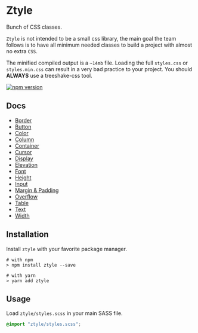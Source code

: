 # Ztyle

Bunch of CSS classes.

`Ztyle` is not intended to be a small css library, the main goal the team follows is to have all minimum needed classes to build a project with almost no extra `CSS`.

The minified compiled output is a `~14mb` file. Loading the full `styles.css` or `styles.min.css` can result in a very bad practice to your project. You should **ALWAYS** use a treeshake-css tool.

[![npm version](https://badge.fury.io/js/ztyle.svg)](https://badge.fury.io/js/ztyle)

## Docs

- [Border](./docs/border.md)
- [Button](./docs/button.md)
- [Color](./docs/color.md)
- [Column](./docs/column.md)
- [Container](./docs/container.md)
- [Cursor](./docs/cursor.md)
- [Display](./docs/display.md)
- [Elevation](./docs/elevation.md)
- [Font](./docs/font.md)
- [Height](./docs/height.md)
- [Input](./docs/input.md)
- [Margin & Padding](./docs/margin-padding.md)
- [Overflow](./docs/overflow.md)
- [Table](./docs/table.md)
- [Text](./docs/text.md)
- [Width](./docs/width.md)

## Installation

Install `ztyle` with your favorite package manager.

```shell
# with npm
> npm install ztyle --save

# with yarn
> yarn add ztyle
```

## Usage

Load `ztyle/styles.scss` in your main SASS file.

```css
@import "ztyle/styles.scss";
```
